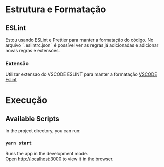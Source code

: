 # Estrutura e Formatação

## ESLint

Estou usando ESLint e Prettier para manter a formatação do código.
No arquivo ˜.eslintrc.json˜ é possível ver as regras já adicionadas e adicionar novas regras e extensões.

### Extensão

Utilizar extensao do VSCODE ESLINT para manter a formatação
[VSCODE Eslint](https://marketplace.visualstudio.com/items?itemName=dbaeumer.vscode-eslint)

# Execução

## Available Scripts

In the project directory, you can run:

### `yarn start`

Runs the app in the development mode.\
Open [http://localhost:3000](http://localhost:3000) to view it in the browser.
